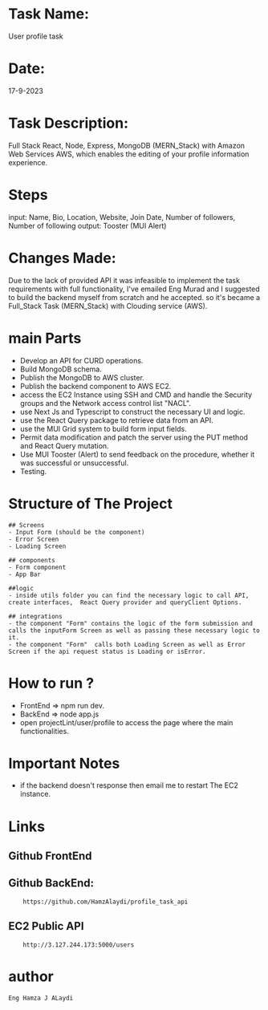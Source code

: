 # Task Name:

User profile task

# Date:

17-9-2023

# Task Description:

Full Stack React, Node, Express, MongoDB (MERN_Stack) with Amazon Web Services AWS, which enables the editing of your profile information experience.

# Steps

input: Name, Bio, Location, Website, Join Date, Number of followers, Number of following
output: Tooster (MUI Alert)

# Changes Made:

Due to the lack of provided API it was infeasible to implement the task requirements with full functionality, I've emailed Eng Murad and I suggested to build the backend myself from scratch and he accepted.
so it's became a Full_Stack Task (MERN_Stack) with Clouding service (AWS).

# main Parts

- Develop an API for CURD operations.
- Build MongoDB schema.
- Publish the MongoDB to AWS cluster.
- Publish the backend component to AWS EC2.
- access the EC2 Instance using SSH and CMD and handle the Security groups and the Network access control list "NACL".
- use Next Js and Typescript to construct the necessary UI and logic.
- use the React Query package to retrieve data from an API.
- use the MUI Grid system to build form input fields.
- Permit data modification and patch the server using the PUT method and React Query mutation.
- Use MUI Tooster (Alert) to send feedback on the procedure, whether it was successful or unsuccessful.
- Testing.

# Structure of The Project

    ## Screens
    - Input Form (should be the component)
    - Error Screen
    - Loading Screen

    ## components
    - Form component
    - App Bar

    ##logic
    - inside utils folder you can find the necessary logic to call API, create interfaces,  React Query provider and queryClient Options.

    ## integrations
    - the component "Form" contains the logic of the form submission and calls the inputForm Screen as well as passing these necessary logic to it.
    - the component "Form"  calls both Loading Screen as well as Error Screen if the api request status is Loading or isError.

# How to run ?

- FrontEnd => npm run dev.
- BackEnd => node app.js
- open projectLint/user/profile to access the page where the main functionalities.

# Important Notes

- if the backend doesn't response then email me to restart The EC2 instance.

# Links

## Github FrontEnd

## Github BackEnd:

        https://github.com/HamzAlaydi/profile_task_api

## EC2 Public API

        http://3.127.244.173:5000/users

# author

    Eng Hamza J ALaydi

